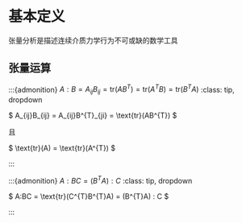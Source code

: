 # 基本定义

<span class="gray-text">
张量分析是描述连续介质力学行为不可或缺的数学工具
</span>

## 张量运算

:::{admonition} $A:B=A_{ij}B_{ij}=\text{tr}(AB^{T})=\text{tr}(A^{T}B)=\text{tr}(B^{T}A)$
:class: tip, dropdown

$
A_{ij}B_{ij} = A_{ij}B^{T}_{ji} = \text{tr}(AB^{T})
$

且

$
\text{tr}(A) = \text{tr}(A^{T})
$

:::

:::{admonition} $A:BC=(B^{T}A):C$
:class: tip, dropdown

$
A:BC = \text{tr}(C^{T}B^{T}A) = (B^{T}A) : C
$

:::
